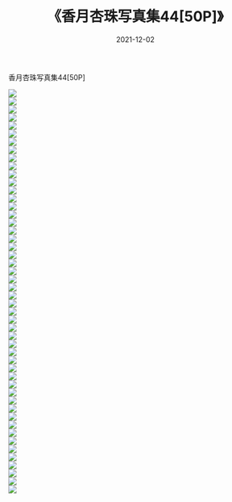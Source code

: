 ﻿---
layout: post
title:  《香月杏珠写真集44[50P]》
date:   2021-12-02
img: http://img.660000.xyz/Sharelink/性感/2021/香月杏珠写真集44[50P]/000.jpg
categories: [美女, 清纯, 唯美]
---

香月杏珠写真集44[50P]

  ![](http://img.660000.xyz/Sharelink/性感/2021/香月杏珠写真集44[50P]/001.jpg) <br> ![](http://img.660000.xyz/Sharelink/性感/2021/香月杏珠写真集44[50P]/002.jpg) <br> ![](http://img.660000.xyz/Sharelink/性感/2021/香月杏珠写真集44[50P]/003.jpg) <br> ![](http://img.660000.xyz/Sharelink/性感/2021/香月杏珠写真集44[50P]/004.jpg) <br> ![](http://img.660000.xyz/Sharelink/性感/2021/香月杏珠写真集44[50P]/005.jpg) <br> ![](http://img.660000.xyz/Sharelink/性感/2021/香月杏珠写真集44[50P]/006.jpg) <br> ![](http://img.660000.xyz/Sharelink/性感/2021/香月杏珠写真集44[50P]/007.jpg) <br> ![](http://img.660000.xyz/Sharelink/性感/2021/香月杏珠写真集44[50P]/008.jpg) <br> ![](http://img.660000.xyz/Sharelink/性感/2021/香月杏珠写真集44[50P]/009.jpg) <br> ![](http://img.660000.xyz/Sharelink/性感/2021/香月杏珠写真集44[50P]/010.jpg) <br> ![](http://img.660000.xyz/Sharelink/性感/2021/香月杏珠写真集44[50P]/011.jpg) <br> ![](http://img.660000.xyz/Sharelink/性感/2021/香月杏珠写真集44[50P]/012.jpg) <br> ![](http://img.660000.xyz/Sharelink/性感/2021/香月杏珠写真集44[50P]/013.jpg) <br> ![](http://img.660000.xyz/Sharelink/性感/2021/香月杏珠写真集44[50P]/014.jpg) <br> ![](http://img.660000.xyz/Sharelink/性感/2021/香月杏珠写真集44[50P]/015.jpg) <br> ![](http://img.660000.xyz/Sharelink/性感/2021/香月杏珠写真集44[50P]/016.jpg) <br> ![](http://img.660000.xyz/Sharelink/性感/2021/香月杏珠写真集44[50P]/017.jpg) <br> ![](http://img.660000.xyz/Sharelink/性感/2021/香月杏珠写真集44[50P]/018.jpg) <br> ![](http://img.660000.xyz/Sharelink/性感/2021/香月杏珠写真集44[50P]/019.jpg) <br> ![](http://img.660000.xyz/Sharelink/性感/2021/香月杏珠写真集44[50P]/020.jpg) <br> ![](http://img.660000.xyz/Sharelink/性感/2021/香月杏珠写真集44[50P]/021.jpg) <br> ![](http://img.660000.xyz/Sharelink/性感/2021/香月杏珠写真集44[50P]/022.jpg) <br> ![](http://img.660000.xyz/Sharelink/性感/2021/香月杏珠写真集44[50P]/023.jpg) <br> ![](http://img.660000.xyz/Sharelink/性感/2021/香月杏珠写真集44[50P]/024.jpg) <br> ![](http://img.660000.xyz/Sharelink/性感/2021/香月杏珠写真集44[50P]/025.jpg) <br> ![](http://img.660000.xyz/Sharelink/性感/2021/香月杏珠写真集44[50P]/026.jpg) <br> ![](http://img.660000.xyz/Sharelink/性感/2021/香月杏珠写真集44[50P]/027.jpg) <br> ![](http://img.660000.xyz/Sharelink/性感/2021/香月杏珠写真集44[50P]/028.jpg) <br> ![](http://img.660000.xyz/Sharelink/性感/2021/香月杏珠写真集44[50P]/029.jpg) <br> ![](http://img.660000.xyz/Sharelink/性感/2021/香月杏珠写真集44[50P]/030.jpg) <br> ![](http://img.660000.xyz/Sharelink/性感/2021/香月杏珠写真集44[50P]/031.jpg) <br> ![](http://img.660000.xyz/Sharelink/性感/2021/香月杏珠写真集44[50P]/032.jpg) <br> ![](http://img.660000.xyz/Sharelink/性感/2021/香月杏珠写真集44[50P]/033.jpg) <br> ![](http://img.660000.xyz/Sharelink/性感/2021/香月杏珠写真集44[50P]/034.jpg) <br> ![](http://img.660000.xyz/Sharelink/性感/2021/香月杏珠写真集44[50P]/035.jpg) <br> ![](http://img.660000.xyz/Sharelink/性感/2021/香月杏珠写真集44[50P]/036.jpg) <br> ![](http://img.660000.xyz/Sharelink/性感/2021/香月杏珠写真集44[50P]/037.jpg) <br> ![](http://img.660000.xyz/Sharelink/性感/2021/香月杏珠写真集44[50P]/038.jpg) <br> ![](http://img.660000.xyz/Sharelink/性感/2021/香月杏珠写真集44[50P]/039.jpg) <br> ![](http://img.660000.xyz/Sharelink/性感/2021/香月杏珠写真集44[50P]/040.jpg) <br> ![](http://img.660000.xyz/Sharelink/性感/2021/香月杏珠写真集44[50P]/041.jpg) <br> ![](http://img.660000.xyz/Sharelink/性感/2021/香月杏珠写真集44[50P]/042.jpg) <br> ![](http://img.660000.xyz/Sharelink/性感/2021/香月杏珠写真集44[50P]/043.jpg) <br> ![](http://img.660000.xyz/Sharelink/性感/2021/香月杏珠写真集44[50P]/044.jpg) <br> ![](http://img.660000.xyz/Sharelink/性感/2021/香月杏珠写真集44[50P]/045.jpg) <br> ![](http://img.660000.xyz/Sharelink/性感/2021/香月杏珠写真集44[50P]/046.jpg) <br> ![](http://img.660000.xyz/Sharelink/性感/2021/香月杏珠写真集44[50P]/047.jpg) <br> ![](http://img.660000.xyz/Sharelink/性感/2021/香月杏珠写真集44[50P]/048.jpg) <br> ![](http://img.660000.xyz/Sharelink/性感/2021/香月杏珠写真集44[50P]/049.jpg) <br> ![](http://img.660000.xyz/Sharelink/性感/2021/香月杏珠写真集44[50P]/050.jpg) <br>